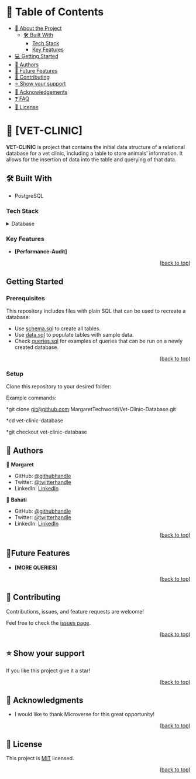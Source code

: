 # 📗 Table of Contents

- [📖 About the Project](#about-project)
  - [🛠 Built With](#built-with)
    - [Tech Stack](#tech-stack)
    - [Key Features](#key-features)
- [💻 Getting Started](#getting-started)
- [👥 Authors](#authors)
- [🔭 Future Features](#future-features)
- [🤝 Contributing](#contributing)
- [⭐️ Show your support](#support)
- [🙏 Acknowledgements](#acknowledgements)
- [❓ FAQ](#faq)
- [📝 License](#license)

<!-- PROJECT DESCRIPTION -->

# 📖 [VET-CLINIC] <a name="about-project"></a>

**VET-CLINIC** is project that contains the initial data structure of a relational database for a vet clinic, including a table to store animals' information. It allows for the insertion of data into the table and querying of that data.


## 🛠 Built With <a name="built-with"></a>
* PostgreSQL
### Tech Stack <a name="tech-stack"></a>

<details>
<summary>Database</summary>
  <ul>
    <li><a href="https://www.postgresql.org/">PostgreSQL</a></li>
  </ul>
</details>

<!-- Features -->


### Key Features <a name="key-features"></a>

- **[Performance-Audit]**

<p align="right">(<a href="#readme-top">back to top</a>)</p>

## Getting Started

### Prerequisites <a name="prerequisites"></a>
This repository includes files with plain SQL that can be used to recreate a database:

- Use [schema.sql](./schema.sql) to create all tables.
- Use [data.sql](./data.sql) to populate tables with sample data.
- Check [queries.sql](./queries.sql) for examples of queries that can be run on a newly created database.

<p align="right">(<a href="#readme-top">back to top</a>)</p>

### Setup

Clone this repository to your desired folder:

Example commands:

*git clone git@github.com:MargaretTechworld/Vet-Clinic-Database.git

*cd vet-clinic-database

*git checkout vet-clinic-database

<!-- AUTHORS -->

## 👥 Authors <a name="authors"></a>

👤 **Margaret**

- GitHub: [@githubhandle](https://github.com/MargaretTechworld)
- Twitter: [@twitterhandle](https://twitter.com/KojoMargaret)
- LinkedIn: [LinkedIn](https://www.linkedin.com/in/margaret-kojo-musa-13a408147/)

👤 **Bahati**

- GitHub: [@githubhandle](https://github.com/zbahati)
- Twitter: [@twitterhandle](https://twitter.com/zbahati)
- LinkedIn: [LinkedIn](https://www.linkedin.com/in/zirimwabagabo-bahati/)

<p align="right">(<a href="#readme-top">back to top</a>)</p>

<!-- FUTURE FEATURES -->

## 🔭Future Features <a name="future-features"></a>

- **[MORE QUERIES]**

<p align="right">(<a href="#readme-top">back to top</a>)</p>

<!-- CONTRIBUTING -->

## 🤝 Contributing <a name="contributing"></a>

Contributions, issues, and feature requests are welcome!

Feel free to check the [issues page](https://github.com/MargaretTechworld/Vet-Clinic-Database/issues).

<p align="right">(<a href="#readme-top">back to top</a>)</p>

<!-- SUPPORT -->

## ⭐️ Show your support <a name="support"></a>

If you like this project give it a star!

<p align="right">(<a href="#readme-top">back to top</a>)</p>

<!-- ACKNOWLEDGEMENTS -->

## 🙏 Acknowledgments <a name="acknowledgements"></a>

- I would like to thank Microverse for this great opportunity!

<p align="right">(<a href="#readme-top">back to top</a>)</p>

<!-- LICENSE -->

## 📝 License <a name="license"></a>

This project is [MIT](LICENSE) licensed.

<p align="right">(<a href="#readme-top">back to top</a>)</p>

